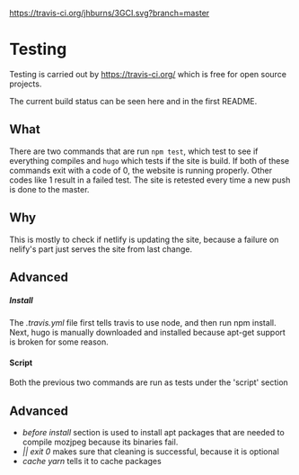 https://travis-ci.org/jhburns/3GCI.svg?branch=master

# Testing
Testing is carried out by https://travis-ci.org/ which is free for open source projects.

The current build status can be seen here and in the first README. 

## What
There are two commands that are run `npm test`, which test to see if everything compiles and `hugo` which tests if the site is build.
If both of these commands exit with a code of 0, the website is running properly. Other codes like 1 result in a failed test.
The site is retested every time a new push is done to the master.

## Why

This is mostly to check if netlify is updating the site, because a failure on nelify's part just serves the site from last change.

## Advanced

##### Install
The *.travis.yml* file first tells travis to use node, and then run npm install.
Next, hugo is manually downloaded and installed because apt-get support is broken for some reason.

#### Script
Both the previous two commands are run as tests under the 'script' section 

## Advanced
- *before install* section is used to install apt packages that are needed to compile mozjpeg because its binaries fail.
- *|| exit 0* makes sure that cleaning is successful, because it is optional
- *cache yarn* tells it to cache packages   